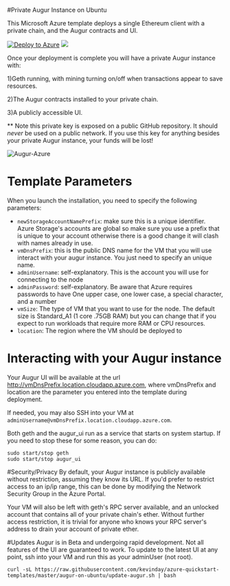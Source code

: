 #Private Augur Instance on Ubuntu

This Microsoft Azure template deploys a single Ethereum client with a private chain, and the Augur contracts and UI.

[![Deploy to Azure](http://azuredeploy.net/deploybutton.png)](https://portal.azure.com#create/Microsoft.Template/uri/https%3A%2F%2Fraw.githubusercontent.com%2Fkevinday%2Fazure-quickstart-templates%2Fmaster%2Faugur-on-ubuntu%2Fazuredeploy.json)
<a href="http://armviz.io/#/?load=https%3A%2F%2Fraw.githubusercontent.com%2Fkevinday%2Fazure-quickstart-templates%2Fmaster%2Faugur-on-ubuntu%2Fazuredeploy.json" target="_blank">
    <img src="http://armviz.io/visualizebutton.png"/>
</a>

Once your deployment is complete you will have a private Augur instance with:

1)Geth running, with mining turning on/off when transactions appear to save resources.

2)The Augur contracts installed to your private chain.

3)A publicly accessible UI.

** Note this private key is exposed on a public GitHub repository. It should _never_ be used on a public network. If you use this key for anything besides your private Augur instance, your funds will be lost!

![Augur-Azure](https://raw.githubusercontent.com/kevinday/azure-quickstart-templates/master/augur-on-ubuntu/images/augur_logo.png)

# Template Parameters
When you launch the installation, you need to specify the following parameters:
* `newStorageAccountNamePrefix`: make sure this is a unique identifier. Azure Storage's accounts are global so make sure you use a prefix that is unique to your account otherwise there is a good change it will clash with names already in use.
* `vmDnsPrefix`: this is the public DNS name for the VM that you will use interact with your augur instance. You just need to specify an unique name.
* `adminUsername`: self-explanatory. This is the account you will use for connecting to the node
* `adminPassword`: self-explanatory. Be aware that Azure requires passwords to have One upper case, one lower case, a special character, and a number
* `vmSize`: The type of VM that you want to use for the node. The default size is Standard_A1 (1 core .75GB RAM) but you can change that if you expect to run workloads that require more RAM or CPU resources.
* `location`: The region where the VM should be deployed to


# Interacting with your Augur instance
Your Augur UI will be available at the url http://vmDnsPrefix.location.cloudapp.azure.com, where vmDnsPrefix and location are the parameter you entered into the template during deployment.

If needed, you may also SSH into your VM at `adminUsername@vmDnsPrefix.location.cloudapp.azure.com`.

Both geth and the augur_ui run as a service that starts on system startup. If you need to stop these for some reason, you can do:

```
sudo start/stop geth
sudo start/stop augur_ui
```

#Security/Privacy
By default, your Augur instance is publicly available without restriction, assuming they know its URL. If you'd prefer to restrict access to an ip/ip range, this can be done by modifying the Network Security Group in the Azure Portal.

Your VM will also be left with geth's RPC server available, and an unlocked account that contains all of your private chain's ether. Without further access restriction, it is trivial for anyone who knows your RPC server's address to drain your account of private ether.

#Updates
Augur is in Beta and undergoing rapid development. Not all features of the UI are guaranteed to work. To update to the latest UI at any point, ssh into your VM and run this as your adminUser (not root).
```
curl -sL https://raw.githubusercontent.com/kevinday/azure-quickstart-templates/master/augur-on-ubuntu/update-augur.sh | bash
```


